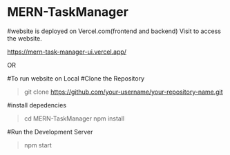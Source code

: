 ﻿# MERN-TaskManager

#website is deployed on Vercel.com(frontend and backend)
Visit to access the website.

https://mern-task-manager-ui.vercel.app/

OR

#To run website on Local
#Clone the Repository
>git clone https://github.com/your-username/your-repository-name.git

#install depedencies
>cd MERN-TaskManager
>npm install

#Run the Development Server
>npm start



